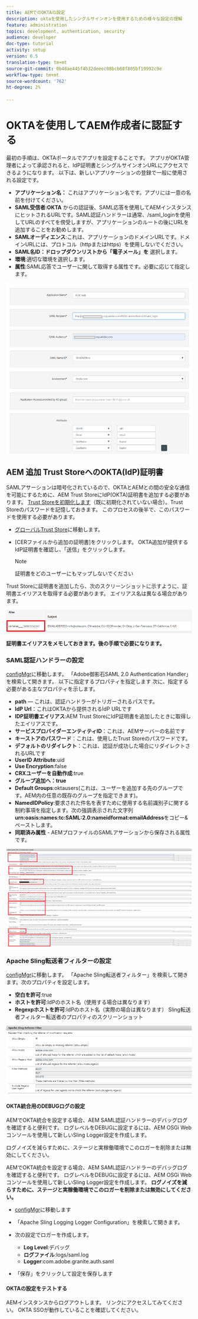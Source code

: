 ```yaml
---
title: AEMでのOKTAの設定
description: oktaを使用したシングルサインオンを使用するための様々な設定の理解
feature: administration
topics: development, authentication, security
audience: developer
doc-type: tutorial
activity: setup
version: 6.5
translation-type: tm+mt
source-git-commit: 0b48ae445f4b32deeec08bcb68f805bf19992c9e
workflow-type: tm+mt
source-wordcount: '762'
ht-degree: 2%

---
```



# OKTAを使用してAEM作成者に認証する

最初の手順は、OKTAポータルでアプリを設定することです。 アプリがOKTA管理者によって承認されると、IdP証明書とシングルサインオンURLにアクセスできるようになります。 以下は、新しいアプリケーションの登録で一般に使用される設定です。

* **アプリケーション名：** これはアプリケーション名です。アプリには一意の名前を付けてください。
* **SAML受信者:OKTA** からの認証後、SAML応答を使用してAEMインスタンスにヒットされるURLです。SAML認証ハンドラーは通常、/saml_loginを使用してURLのすべてを傍受しますが、アプリケーションのルートの後にURLを追加することをお勧めします。
* **SAMLオーディエンス**:これは、アプリケーションのドメインURLです。ドメインURLには、プロトコル（httpまたはhttps）を使用しないでください。
* **SAML名ID：ドロップダウンリストから「電子メール」を** 選択します。
* **環境**:適切な環境を選択します。
* **属性**:SAML応答でユーザーに関して取得する属性です。必要に応じて指定します。


![okta応用](assets/okta-app-settings-blurred.PNG)


## AEM 追加 Trust StoreへのOKTA(IdP)証明書

SAMLアサーションは暗号化されているので、OKTAとAEMとの間の安全な通信を可能にするために、AEM Trust StoreにIdP(OKTA)証明書を追加する必要があります。
[Trust Storeを初期化します](http://localhost:4502/libs/granite/security/content/truststore.html)（既に初期化されていない場合）。Trust Storeのパスワードを記憶しておきます。 このプロセスの後半で、このパスワードを使用する必要があります。

* [グローバルTrust Store](http://localhost:4502/libs/granite/security/content/truststore.html)に移動します。
* [CERファイルから追加の証明書]をクリックします。 OKTA追加が提供するIdP証明書を確認し、「送信」をクリックします。

   >[!NOTE]
   >
   >証明書をどのユーザーにもマップしないでください

Trust Storeに証明書を追加したら、次のスクリーンショットに示すように、証明書エイリアスを取得する必要があります。 エイリアス名は異なる場合があります。

![証明書エイリアス](assets/cert-alias.PNG)

**証明書エイリアスをメモしておきます。後の手順で必要になります。**

### SAML認証ハンドラーの設定

[configMgr](http://localhost:4502/system/console/configMgr)に移動します。
「Adobe御影石SAML 2.0 Authentication Handler」を検索して開きます。
以下に指定するプロパティを指定します
次に、指定する必要がある主なプロパティを示します。

* **path**  — これは、認証ハンドラーがトリガーされるパスです。
* **IdP Url**：これはOKTAから提供されるIdP URLです
* **IDP証明書エイリアス**:AEM Trust StoreにIdP証明書を追加したときに取得したエイリアスです。
* **サービスプロバイダーエンティティID**：これは、AEMサーバーの名前です
* **キーストアのパスワード**：これは、使用したTrust Storeのパスワードです。
* **デフォルトのリダイレクト**：これは、認証が成功した場合にリダイレクトされるURLです
* **UserID Attribute**:uid
* **Use Encryption**:false
* **CRXユーザーを自動作成**:true
* **グループ追加へ：true**
* **Default Groups**:oktausers(これは、ユーザーを追加する先のグループです。AEM内の任意の既存のグループを指定できます)。
* **NamedIDPolicy**:要求された件名を表すために使用する名前識別子に関する制約事項を指定します。次の強調表示された文字列&#x200B;**urn:oasis:names:tc:SAML:2.0:nameidformat:emailAddress**&#x200B;をコピー&amp;ペーストします。
* **同期済み属性** - AEMプロファイルのSAMLアサーションから保存される属性です。

![saml-authentication-handler](assets/saml-authentication-settings-blurred.PNG)

### Apache Sling転送者フィルターの設定

[configMgr](http://localhost:4502/system/console/configMgr)に移動します。
「Apache Sling転送者フィルター」を検索して開きます。次のプロパティを設定します。

* **空白を許可**:true
* **ホストを許可**:IdPのホスト名（使用する場合は異なります）
* **Regexpホストを許可**:IdPのホスト名（実際の場合は異なります） Sling転送者フィルター転送者のプロパティのスクリーンショット

![転送者フィルタ](assets/sling-referrer-filter.PNG)

#### OKTA統合用のDEBUGログの設定

AEMでOKTA統合を設定する場合、AEM SAML認証ハンドラーのデバッグログを確認すると便利です。 ログレベルをDEBUGに設定するには、AEM OSGi Webコンソールを使用して新しいSling Logger設定を作成します。

ログノイズを減らすために、ステージと実稼働環境でこのロガーを削除または無効にしてください。

AEMでOKTA統合を設定する場合、AEM SAML認証ハンドラーのデバッグログを確認すると便利です。 ログレベルをDEBUGに設定するには、AEM OSGi Webコンソールを使用して新しいSling Logger設定を作成します。
**ログノイズを減らすために、ステージと実稼働環境でこのロガーを削除または無効にしてください。**
* [configMgr](http://localhost:4502/system/console/configMgr)に移動します

* 「Apache Sling Logging Logger Configuration」を検索して開きます。
* 次の設定でロガーを作成します。
   * **Log Level**:デバッグ
   * **ログファイル**:logs/saml.log
   * **Logger**:com.adobe.granite.auth.saml
* 「保存」をクリックして設定を保存します



#### OKTAの設定をテストする

AEMインスタンスからログアウトします。 リンクにアクセスしてみてください。 OKTA SSOが動作していることを確認してください。
